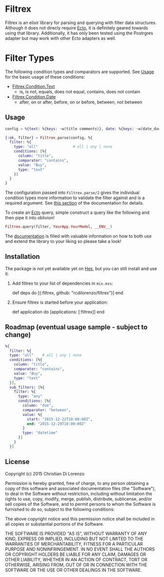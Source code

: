 # Filtrex

Filtrex is an elixir library for parsing and querying with filter data structures. Although it does not direcly require [Ecto](https://github.com/elixir-lang/ecto), it is definitely geared towards using that library. Additionally, it has only been tested using the Postrgres adapter but may work with other Ecto adapters as well.

# Filter Types

The following condition types and comparators are supported. See [Usage](#usage) for the basic usage of these conditions:

* [Filtrex.Condition.Text](http://rcdilorenzo.github.io/filtrex/Filtrex.Condition.Text.html)
    * is, is not, equals, does not equal, contains, does not contain
* [Filtrex.Condition.Date](http://rcdilorenzo.github.io/filtrex/Filtrex.Condition.Date.html)
    * after, on or after, before, on or before, between, not between

## Usage

```elixir
config = %{text: %{keys: ~w(title comments)}, date: %{keys: ~w(date_due)}

{:ok, filter} = Filtrex.parse(config, %{
  filter: %{
    type: "all"                # all | any | none
    conditions: [%{
      column: "title",
      comparator: "contains",
      value: "Buy",
      type: "text"
    }]
  }
}
```


The configuration passed into `Filtrex.parse/2` gives the individual condition types more information to validate the filter against and is a required argument. See [this section](http://rcdilorenzo.github.io/filtrex/Filtrex.html) of the documentation for details.

To create an [Ecto](https://github.com/elixir-lang/ecto) query, simple construct a query like the following and then pipe it into oblivion!

```elixir
Filtrex.query(filter, YourApp.YourModel, __ENV__)
```

The [documentation](http://rcdilorenzo.github.io/filtrex) is filled with valuable information on how to both use and extend the library to your liking so please take a look!


## Installation

The package is not yet available yet on [Hex](https://hex.pm), but you can still install and use it:

  1. Add filtrex to your list of dependencies in `mix.exs`:

        def deps do
          [{:filtrex, github: "rcdilorenzo/filtrex"}]
        end

  2. Ensure filtrex is started before your application:

        def application do
          [applications: [:filtrex]]
        end


## Roadmap (eventual usage sample - subject to change)

```elixir
%{
  filter: %{
  type: "all"    # all | any | none
  conditions: [%{
    column: "title",
    comparator: "contains",
    value: "Buy",
    type: "text"
  }],
  sub_filters: [%{
    filter: %{
      type: "any"
      conditions: [%{
        column: "due",
        comparator: "between",
        value: %{
          start: "2015-12-22T10:00:00Z",
          end: "2015-12-29T10:00:00Z"
        }
        type: "datetime"
      }]
    }
  }]
```

## License

Copyright (c) 2015 Christian Di Lorenzo

Permission is hereby granted, free of charge, to any person obtaining a copy of this software and associated documentation files (the "Software"), to deal in the Software without restriction, including without limitation the rights to use, copy, modify, merge, publish, distribute, sublicense, and/or sell copies of the Software, and to permit persons to whom the Software is furnished to do so, subject to the following conditions:

The above copyright notice and this permission notice shall be included in all copies or substantial portions of the Software.

THE SOFTWARE IS PROVIDED "AS IS", WITHOUT WARRANTY OF ANY KIND, EXPRESS OR IMPLIED, INCLUDING BUT NOT LIMITED TO THE WARRANTIES OF MERCHANTABILITY, FITNESS FOR A PARTICULAR PURPOSE AND NONINFRINGEMENT. IN NO EVENT SHALL THE AUTHORS OR COPYRIGHT HOLDERS BE LIABLE FOR ANY CLAIM, DAMAGES OR OTHER LIABILITY, WHETHER IN AN ACTION OF CONTRACT, TORT OR OTHERWISE, ARISING FROM, OUT OF OR IN CONNECTION WITH THE SOFTWARE OR THE USE OR OTHER DEALINGS IN THE SOFTWARE.
